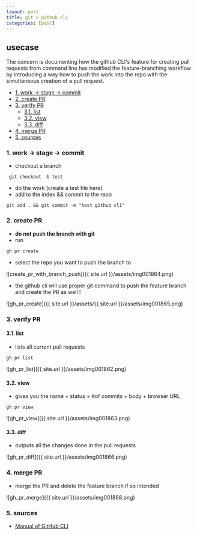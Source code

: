 ```yaml
---
layout: post
title: git > github cli
categories: [post]
---
```

## usecase
The concern is documenting how the github CLI's feature for creating pull requests from command line has modified the feature-branching workflow by introducing a way how to push the work into the repo with the simultaneous creation of a pull request.

<!-- TOC -->

- [1. work → stage → commit](#1-work-→-stage-→-commit)
- [2. create PR](#2-create-pr)
- [3. verify PR](#3-verify-pr)
    - [3.1. list](#31-list)
    - [3.2. view](#32-view)
    - [3.3. diff](#33-diff)
- [4. merge PR](#4-merge-pr)
- [5. sources](#5-sources)

<!-- /TOC -->

### 1. work → stage → commit
* checkout a branch

```
 git checkout -b test
```

* do the work (create a test file here)
* add to the index && commit to the repo

```
git add . && git commit -m "test github cli"
```

### 2. create PR
* **do not push the branch with git**
* run 

```
gh pr create
```

* select the repo you want to push the branch to

![create_pr_with_branch_push]({{ site.url }}/assets/img001864.png)

* the github cli will use proper git command to push the feature branch and create the PR as well !

![gh_pr_create]({{ site.url }}/assets/{{ site.url }}/assets/img001865.png)

### 3. verify PR

#### 3.1. list
* lists all current pull requests

```
gh pr list
```

![gh_pr_list]({{ site.url }}/assets/img001862.png)

#### 3.2. view
* gives you the name + status + #of commits + body + browser URL

```
gh pr view
```

![gh_pr_view]({{ site.url }}/assets/img001863.png)

#### 3.3. diff
* outputs all the changes done in the pull requests

![gh_pr_diff]({{ site.url }}/assets/img001866.png)

### 4. merge PR
* merge the PR and delete the feature branch if so intended

![gh_pr_merge]({{ site.url }}/assets/img001868.png)

### 5. sources
* [Manual of GitHub CLI](https://cli.github.com/manual/)
